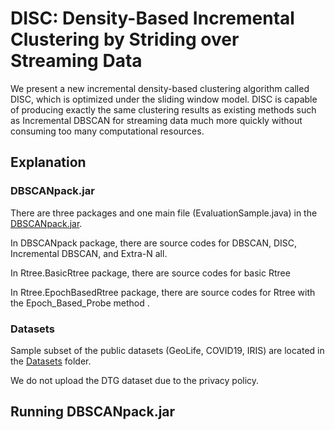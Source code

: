 # DISC: Density-Based Incremental Clustering by Striding over Streaming Data
We present a new incremental density-based clustering algorithm called DISC, which is optimized under the sliding window model.
DISC is capable of producing exactly the same clustering results as existing methods such as Incremental DBSCAN for streaming
data much more quickly without consuming too many computational resources.

## Explanation 

### DBSCANpack.jar

There are three packages and one main file (EvaluationSample.java) in the [DBSCANpack.jar](https://github.com/anonymous-star/DISC-sigmod2021/blob/master/DBSCANpack.jar).

In DBSCANpack package, there are source codes for DBSCAN, DISC, Incremental DBSCAN, and Extra-N all. 

In Rtree.BasicRtree package, there are source codes for basic Rtree

In Rtree.EpochBasedRtree package, there are source codes for  Rtree with the Epoch_Based_Probe method .

### Datasets 
Sample subset of the public datasets (GeoLife, COVID19, IRIS) are located in the [Datasets](https://github.com/anonymous-star/DISC-sigmod2021/blob/master/Datasets)
 folder. 

We do not upload the DTG dataset due to the privacy policy. 

## Running DBSCANpack.jar













